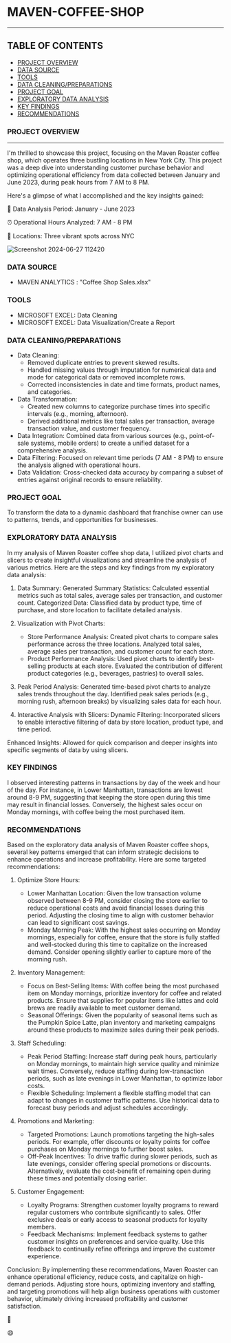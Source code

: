 # **MAVEN-COFFEE-SHOP**
---

## TABLE OF CONTENTS

 - [PROJECT OVERVIEW](#project-overview)
 - [DATA SOURCE](#data-source)
 - [TOOLS](#tools)
 - [DATA CLEANING/PREPARATIONS](#data-cleaning/preparations)
 - [PROJECT GOAL](#project-goal)
 - [EXPLORATORY DATA ANALYSIS](#exploratory-data-analysis)
 - [KEY FINDINGS](#key-findings)
 - [RECOMMENDATIONS](#recommendations)

### PROJECT OVERVIEW
---

 I'm thrilled to showcase this project, focusing on the Maven Roaster coffee shop, which operates three bustling locations in New York City. This project was a deep dive into understanding customer purchase behavior and optimizing operational efficiency from data collected between January and June 2023, during peak hours from 7 AM to 8 PM.

Here's a glimpse of what I accomplished and the key insights gained:

📅 Data Analysis Period: January - June 2023

⏰ Operational Hours Analyzed: 7 AM - 8 PM

📍 Locations: Three vibrant spots across NYC


![Screenshot 2024-06-27 112420](https://github.com/JoyEssien/MAVEN-COFFEE-SHOP/assets/175028787/ea57f1a2-401f-42c7-b49e-4d197f933cb7)




### DATA SOURCE

- MAVEN ANALYTICS : "Coffee Shop Sales.xlsx"

### TOOLS

- MICROSOFT EXCEL: Data Cleaning
- MICROSOFT EXCEL: Data Visualization/Create a Report

### DATA CLEANING/PREPARATIONS


 - Data Cleaning:
    - Removed duplicate entries to prevent skewed results.
    - Handled missing values through imputation for numerical data and mode for categorical data or removed incomplete rows.
    - Corrected inconsistencies in date and time formats, product names, and categories.
 - Data Transformation:
    - Created new columns to categorize purchase times into specific intervals (e.g., morning, afternoon).
    - Derived additional metrics like total sales per transaction, average transaction value, and customer frequency.
 - Data Integration: Combined data from various sources (e.g., point-of-sale systems, mobile orders) to create a unified dataset for a comprehensive analysis.
 - Data Filtering: Focused on relevant time periods (7 AM - 8 PM) to ensure the analysis aligned with operational hours.
 - Data Validation: Cross-checked data accuracy by comparing a subset of entries against original records to ensure reliability.

### PROJECT GOAL

To transform the data to a dynamic dashboard that franchise owner can use to patterns, trends, and opportunities for businesses.

### EXPLORATORY DATA ANALYSIS

 In my analysis of Maven Roaster coffee shop data, I utilized pivot charts and slicers to create insightful visualizations and streamline the analysis of various metrics. Here are the steps and key findings from my exploratory data analysis:

  1. Data Summary:
Generated Summary Statistics: Calculated essential metrics such as total sales, average sales per transaction, and customer count.
Categorized Data: Classified data by product type, time of purchase, and store location to facilitate detailed analysis.

  2. Visualization with Pivot Charts:
     - Store Performance Analysis: Created pivot charts to compare sales performance across the three locations.
       Analyzed total sales, average sales per transaction, and customer count for each store.
     - Product Performance Analysis: Used pivot charts to identify best-selling products at each store.
       Evaluated the contribution of different product categories (e.g., beverages, pastries) to overall sales.
  3. Peak Period Analysis: Generated time-based pivot charts to analyze sales trends throughout the day.
     Identified peak sales periods (e.g., morning rush, afternoon breaks) by visualizing sales data for each hour.
  4. Interactive Analysis with Slicers: Dynamic Filtering: Incorporated slicers to enable interactive filtering of data by store location, product type, and time 
     period.
     
Enhanced Insights: Allowed for quick comparison and deeper insights into specific segments of data by using slicers.

### KEY FINDINGS

I observed interesting patterns in transactions by day of the week and hour of the day. For instance, in Lower Manhattan, transactions are lowest around 8-9 PM, suggesting that keeping the store open during this time may result in financial losses. Conversely, the highest sales occur on Monday mornings, with coffee being the most purchased item.

### RECOMMENDATIONS

Based on the exploratory data analysis of Maven Roaster coffee shops, several key patterns emerged that can inform strategic decisions to enhance operations and increase profitability. Here are some targeted recommendations:

  1. Optimize Store Hours:
     - Lower Manhattan Location: Given the low transaction volume observed between 8-9 PM, consider closing the store earlier to reduce operational costs and avoid 
       financial losses during this period. Adjusting the closing time to align with customer behavior can lead to significant cost savings.
     - Monday Morning Peak: With the highest sales occurring on Monday mornings, especially for coffee, ensure that the store is fully staffed and well-stocked 
       during this time to capitalize on the increased demand. Consider opening slightly earlier to capture more of the morning rush.
       
  2. Inventory Management:
     - Focus on Best-Selling Items: With coffee being the most purchased item on Monday mornings, prioritize inventory for coffee and related products. Ensure 
       that supplies for popular items like lattes and cold brews are readily available to meet customer demand.
     - Seasonal Offerings: Given the popularity of seasonal items such as the Pumpkin Spice Latte, plan inventory and marketing campaigns around these products to 
       maximize sales during their peak periods.
     
  3. Staff Scheduling:
     - Peak Period Staffing: Increase staff during peak hours, particularly on Monday mornings, to maintain high service quality and minimize wait times. 
       Conversely, reduce staffing during low-transaction periods, such as late evenings in Lower Manhattan, to optimize labor costs.
     - Flexible Scheduling: Implement a flexible staffing model that can adapt to changes in customer traffic patterns. Use historical data to forecast busy 
      periods and adjust schedules accordingly.
     
  4. Promotions and Marketing:
     - Targeted Promotions: Launch promotions targeting the high-sales periods. For example, offer discounts or loyalty points for coffee purchases on Monday 
       mornings to further boost sales.
     - Off-Peak Incentives: To drive traffic during slower periods, such as late evenings, consider offering special promotions or discounts. Alternatively, 
       evaluate the cost-benefit of remaining open during these times and potentially closing earlier.
       
  5. Customer Engagement:
      - Loyalty Programs: Strengthen customer loyalty programs to reward regular customers who contribute significantly to sales. Offer exclusive deals or early 
        access to seasonal products for loyalty members.
      - Feedback Mechanisms: Implement feedback systems to gather customer insights on preferences and service quality. Use this feedback to continually refine 
        offerings and improve the customer experience.
        
Conclusion:
By implementing these recommendations, Maven Roaster can enhance operational efficiency, reduce costs, and capitalize on high-demand periods. Adjusting store hours, optimizing inventory and staffing, and targeting promotions will help align business operations with customer behavior, ultimately driving increased profitability and customer satisfaction.

🔽

😄




